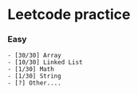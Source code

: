 Leetcode practice
===


### Easy

```
- [30/30] Array
- [10/30] Linked List
- [1/30] Math
- [1/30] String
- [?] Other....
```